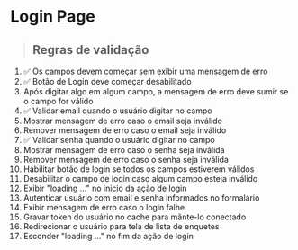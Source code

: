# Login Page

> ## Regras de validação
1. ✅ Os campos devem começar sem exibir uma mensagem de erro
2. ✅ Botão de Login deve começar desabilitado
3. Após digitar algo em algum campo, a mensagem de erro deve sumir se o campo for válido
4. ✅ Validar email quando o usuário digitar no campo
5. Mostrar mensagem de erro caso o email seja inválido
6. Remover mensagem de erro caso o email seja inválido
7. ✅ Validar senha quando o usuário digitar no campo
8. Mostrar mensagem de erro caso o senha seja inválida
9. Remover mensagem de erro caso o senha seja inválida
10. Habilitar botão de login se todos os campos estiverem válidos
11. Desabilitar o campo de login caso algum campo esteja inválido
12. Exibir "loading ..." no inicio da ação de login
13. Autenticar usuário com email e senha informados no formalário
14. Exibir mensagem de erro caso o login falhe
15. Gravar token do usuário no cache para mãnte-lo conectado
16. Redirecionar o usuário para tela de lista de enquetes
17. Esconder "loading ..."  no fim da ação de login
